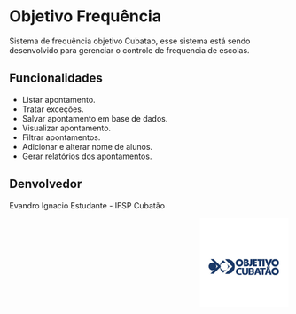 
# Objetivo Frequência
Sistema de frequência objetivo Cubatao,
esse sistema está sendo desenvolvido para gerenciar o controle de frequencia de escolas.

## Funcionalidades
  *  Listar apontamento.
  *  Tratar exceções.
  * Salvar apontamento em base de dados.
  * Visualizar apontamento.
  * Filtrar apontamentos.
  * Adicionar e alterar nome de alunos.
  * Gerar relatórios dos apontamentos.
  
  
  
  
## Denvolvedor
  Evandro Ignacio
  Estudante - IFSP Cubatão 
  
  <img
  src="/logo.jpg"
  width="160"
  align="right"
/>


